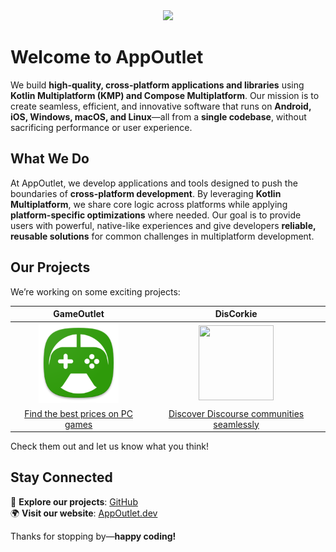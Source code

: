 <div align="center">
  <img width="50%" src="https://appoutlet.dev/media/website/App-Outlet-4.png">
</div>  

# Welcome to **AppOutlet**  

We build **high-quality, cross-platform applications and libraries** using **Kotlin Multiplatform (KMP) and Compose Multiplatform**. Our mission is to create seamless, efficient, and innovative software that runs on **Android, iOS, Windows, macOS, and Linux**—all from a **single codebase**, without sacrificing performance or user experience.  

## What We Do  

At AppOutlet, we develop applications and tools designed to push the boundaries of **cross-platform development**. By leveraging **Kotlin Multiplatform**, we share core logic across platforms while applying **platform-specific optimizations** where needed. Our goal is to provide users with powerful, native-like experiences and give developers **reliable, reusable solutions** for common challenges in multiplatform development.  

## Our Projects  

We’re working on some exciting projects:  

<div align="center">

| **GameOutlet** | **DisCorkie** |  
|:--------------:|:--------------:|  
| <img src="https://raw.githubusercontent.com/AppOutlet/GameOutlet/main/src/main/resources/image/icon.png" width="128" height="128"> | <img src="https://flathub.org/_next/image?url=https%3A%2F%2Fdl.flathub.org%2Fmedia%2Fdev%2Fappoutlet%2FDisCorkie%2Fa944145d6b25898c2aacff06bc78be43%2Ficons%2F128x128%2Fdev.appoutlet.DisCorkie.png&w=256&q=100" width="120" height="120"> |  
| [Find the best prices on PC games](https://github.com/AppOutlet/GameOutlet#readme) | [Discover Discourse communities seamlessly](https://discorkie.appoutlet.dev) |  

</div>  

Check them out and let us know what you think!  

## Stay Connected  

🚀 **Explore our projects**: [GitHub](https://github.com/AppOutlet)  
🌍 **Visit our website**: [AppOutlet.dev](https://appoutlet.dev)  

Thanks for stopping by—**happy coding!**
